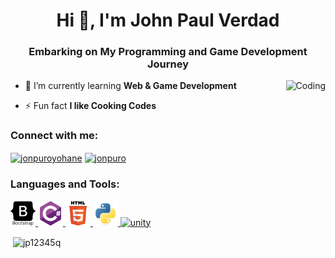 <h1 align="center">Hi 👋, I'm John Paul Verdad</h1>
<h3 align="center">Embarking on My Programming and Game Development Journey</h3>
<img align="right" alt="Coding" with="400" src="[https://i.gifer.com/6M8R.gif](https://i.pinimg.com/originals/2e/61/44/2e61441e3daca5efa2fceaeda4745b93.gif](https://schoolofgamedesign.com/wp-content/uploads/2015/12/pixel_acade.gif)">

- 🌱 I’m currently learning **Web & Game Development**

- ⚡ Fun fact **I like Cooking Codes**

<h3 align="left">Connect with me:</h3>
<p align="left">
<a href="https://twitter.com/jonpuroyohane" target="blank"><img align="center" src="https://raw.githubusercontent.com/rahuldkjain/github-profile-readme-generator/master/src/images/icons/Social/twitter.svg" alt="jonpuroyohane" height="30" width="40" /></a>
<a href="https://discord.gg/jonpuro" target="blank"><img align="center" src="https://raw.githubusercontent.com/rahuldkjain/github-profile-readme-generator/master/src/images/icons/Social/discord.svg" alt="jonpuro" height="30" width="40" /></a>
</p>

<h3 align="left">Languages and Tools:</h3>
<p align="left"> <a href="https://getbootstrap.com" target="_blank" rel="noreferrer"> <img src="https://raw.githubusercontent.com/devicons/devicon/master/icons/bootstrap/bootstrap-plain-wordmark.svg" alt="bootstrap" width="40" height="40"/> </a> <a href="https://www.w3schools.com/cs/" target="_blank" rel="noreferrer"> <img src="https://raw.githubusercontent.com/devicons/devicon/master/icons/csharp/csharp-original.svg" alt="csharp" width="40" height="40"/> </a> <a href="https://www.w3.org/html/" target="_blank" rel="noreferrer"> <img src="https://raw.githubusercontent.com/devicons/devicon/master/icons/html5/html5-original-wordmark.svg" alt="html5" width="40" height="40"/> </a> <a href="https://www.python.org" target="_blank" rel="noreferrer"> <img src="https://raw.githubusercontent.com/devicons/devicon/master/icons/python/python-original.svg" alt="python" width="40" height="40"/> </a> <a href="https://unity.com/" target="_blank" rel="noreferrer"> <img src="https://www.vectorlogo.zone/logos/unity3d/unity3d-icon.svg" alt="unity" width="40" height="40"/> </a> </p>

<p>&nbsp;<img align="center" src="https://github-readme-stats.vercel.app/api?username=jp12345q&show_icons=true&locale=en" alt="jp12345q" /></p>
